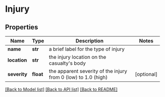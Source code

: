 # Injury

## Properties
Name | Type | Description | Notes
------------ | ------------- | ------------- | -------------
**name** | **str** | a brief label for the type of injury | 
**location** | **str** | the injury location on the casualty&#x27;s body | 
**severity** | **float** | the apparent severity of the injury from 0 (low) to 1.0 (high) | [optional] 

[[Back to Model list]](../README.md#documentation-for-models) [[Back to API list]](../README.md#documentation-for-api-endpoints) [[Back to README]](../README.md)

